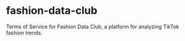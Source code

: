 # fashion-data-club
Terms of Service for Fashion Data Club, a platform for analyzing TikTok fashion trends.
